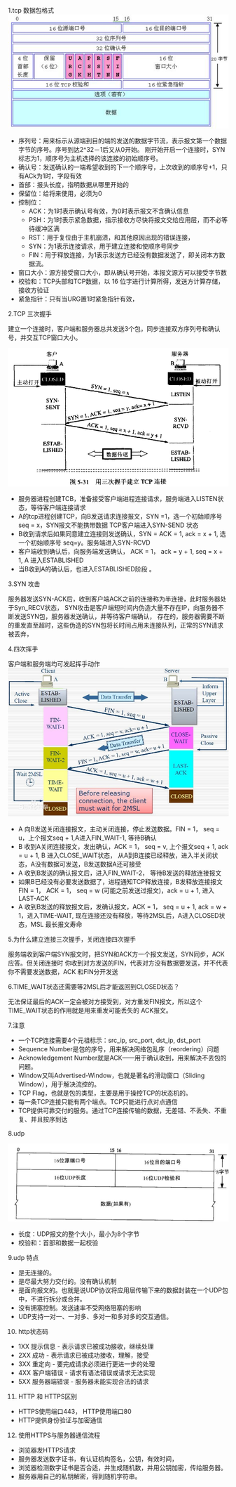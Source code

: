 1.tcp 数据包格式
![](tcp.jpg)
 
   - 序列号：用来标示从源端到目的端的发送的数据字节流，表示报文第一个数据字节的序号。序号到达2^32－1后又从0开始。
   刚开始开启一个连接时，SYN标志为1，顺序号为主机选择的该连接的初始顺序号。
   - 确认号：发送确认的一端希望收到的下一个顺序号，上次收到的顺序号+1，只有ACk为1时，字段有效
   - 首部：报头长度，指明数据从哪里开始的
   - 保留位：给将来使用，必须为0
   - 控制位：
      - ACK：为1时表示确认号有效，为0时表示报文不含确认信息
      - PSH：为1时表示紧急数据，指示接收方尽快将报文交给应用层，而不必等待缓冲区满
      - RST：用于复位由于主机崩溃，和其他原因出现的错误连接，
      - SYN：为1表示连接请求，用于建立连接和使顺序号同步
      - FIN：用于释放连接，为1表示发送方已经没有数据发送了，即关闭本方数据流。
   - 窗口大小：源方接受窗口大小，即从确认号开始，本报文源方可以接受字节数
   - 校验和：TCP头部和TCP数据，以 16 位字进行计算所得，发送方计算存储，接收方验证
   - 紧急指针：只有当URG置1时紧急指针有效，
   
2.TCP 三次握手

建立一个连接时，客户端和服务器总共发送3个包，同步连接双方序列号和确认号，并交互TCP窗口大小。

![](woshou.png)

   - 服务器进程创建TCB，准备接受客户端进程连接请求，服务端进入LISTEN状态，等待客户端连接请求
   - A的tcp进程创建TCP，向B发送请求连接报文，SYN =1，选一个初始顺序号seq = x，SYN报文不能携带数据
   TCP客户端进入SYN-SEND 状态
   - B收到请求后如果同意建立连接则发送确认，SYN = ACK = 1, ack = x + 1, 选一个初始顺序号 seq=y。服务端进入SYN-RCVD
   - 客户端收到确认后，向服务端发送确认， ACK = 1， ack = y + 1, seq = x + 1, A 进入ESTABLISHED
   - 当B收到A的确认后，也进入ESTABLISHED阶段 。

3.SYN 攻击
   
服务器发送SYN-ACK后，收到客户端ACK之前的连接称为半连接，此时服务器处于Syn_RECV状态，
SYN攻击是客户端短时间内伪造大量不存在IP，向服务器不断发送SYN包，服务器发送确认，并等待客户端确认，
存在的，服务器需要不断的重发直至超时，这些伪造的SYN包将长时间占用未连接队列，正常的SYN请求被丢弃，

4.四次挥手

客户端和服务端均可发起挥手动作
![](挥手.jpg)

   -  A 向B发送关闭连接报文，主动关闭连接，停止发送数据。FIN = 1， seq = u，上个报文seq + 1,A进入FIN_WAIT-1, 等待B确认
   -  B 收到A关闭连接报文，发出确认，ACK = 1， seq = v, 上个报文seq + 1, ack = u + 1, B 进入CLOSE_WAIT状态，
   从A到B连接已经释放，进入半关闭状态，A没有数据可发送，B发送数据A还可接受
   - A 收到B发送的确认报文后，进入FIN_WAIT-2， 等待B发送的释放连接报文
   - 如果B已经没有必要发送数据了，进程通知TCP释放连接，B发释放连接报文 FIN = 1，
   ACK = 1， seq = w (可能之前发送过报文)，ack = u + 1, 进入LAST-ACK
   - A 收到B发送的释放报文后，发确认报文，ACK = 1， seq = u + 1, ack = w + 1，进入TIME-WAIT,
   现在连接还没有释放，等待2MSL后，A进入CLOSED状态，MSL 最长报文寿命
   
5.为什么建立连接三次握手，关闭连接四次握手

   服务端收到客户端SYN报文时，把SYN和ACK方一个报文发送，SYN同步，ACK应答。但关闭连接时
   你收到对方发送的FIN，代表对方没有数据要发送，并不代表你不需要发送数据，ACK 和FIN分开发送
   
6.TIME_WAIT状态还需要等2MSL后才能返回到CLOSED状态？

   无法保证最后的ACK一定会被对方接受到，对方重发FIN报文，所以这个TIME_WAIT状态的作用就是用来重发可能丢失的 ACK报文。

7.注意
   - 一个TCP连接需要4个元祖标示：src_ip, src_port, dst_ip, dst_port
   - Sequence Number是包的序号，用来解决网络包乱序（reordering）问题
   - Acknowledgement Number就是ACK——用于确认收到，用来解决不丢包的问题。
   - Window又叫Advertised-Window，也就是著名的滑动窗口（Sliding Window），用于解决流控的。
   - TCP Flag，也就是包的类型，主要是用于操控TCP的状态机的。
   - 每一条TCP连接只能有两个端点。TCP只能进行点对点通信
   - TCP提供可靠交付的服务。通过TCP连接传输的数据，无差错、不丢失、不重复、并且按序到达
   
8.udp 

![](udp.jpeg)

   - 长度：UDP报文的整个大小，最小为8个字节
   - 校验和：首部和数据一起校验
   
9.udp 特点
   
   - 是无连接的。
   - 是尽最大努力交付的。没有确认机制
   - 是面向报文的。也就是说UDP协议将应用层传输下来的数据封装在一个UDP包中，不进行拆分或合并。
   - 没有拥塞控制。发送速率不受网络阻塞的影响
   - UDP支持一对一、一对多、多对一和多对多的交互通信。
   
10. http状态码
   - 1XX  提示信息 - 表示请求已被成功接收，继续处理
   - 2XX  成功 - 表示请求已被成功接收，理解，接受
   - 3XX  重定向 - 要完成请求必须进行更进一步的处理
   - 4XX  客户端错误 -  请求有语法错误或请求无法实现
   - 5XX  服务器端错误 -   服务器未能实现合法的请求

11. HTTP 和 HTTPS区别
   - HTTPS使用端口443， HTTP使用端口80
   - HTTP提供身份验证与加密通信

12. 使用HTTPS与服务器通信流程

   - 浏览器发HTTPS请求
   - 服务器发送数字证书，有认证机构签名，公钥，有效时间，
   - 浏览器检测数字证书是否合适，并生成随机数，并用公钥加密，传给服务器。
   - 服务器用自己的私钥解密，得到随机字符串。
   


























